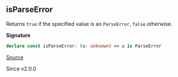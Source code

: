 ## isParseError

Returns `true` if the specified value is an `ParseError`, `false` otherwise.

**Signature**

```ts
declare const isParseError: (u: unknown) => u is ParseError
```

[Source](https://github.com/Effect-TS/effect/tree/main/packages/effect/src/Cron.ts#L218)

Since v2.0.0